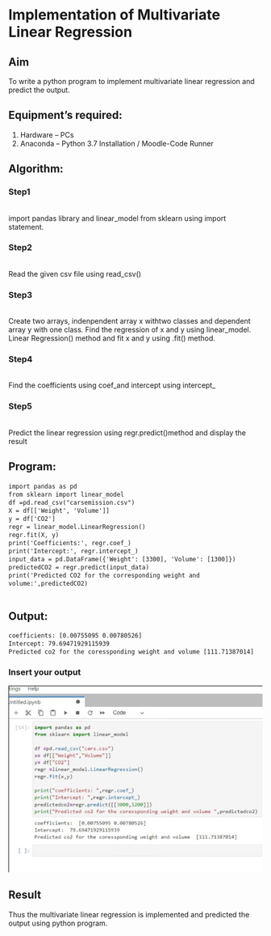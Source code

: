 # Implementation of Multivariate Linear Regression
## Aim
To write a python program to implement multivariate linear regression and predict the output.
## Equipment’s required:
1.	Hardware – PCs
2.	Anaconda – Python 3.7 Installation / Moodle-Code Runner
## Algorithm:
### Step1
<br>import pandas library and linear_model from sklearn using import statement.

### Step2
<br>Read the given csv file using read_csv()

### Step3
<br>Create two arrays, indenpendent array x withtwo classes and dependent array y with one class. Find the regression of x and y using linear_model. Linear Regression() method and fit x and y using .fit() method.

### Step4
<br>Find the coefficients using coef_and intercept using intercept_

### Step5
<br>Predict the linear regression using regr.predict()method and display the result

## Program:
```
import pandas as pd
from sklearn import linear_model
df =pd.read_csv("carsemission.csv")
X = df[['Weight', 'Volume']]
y = df['CO2']
regr = linear_model.LinearRegression()
regr.fit(X, y)
print('Coefficients:', regr.coef_)
print('Intercept:', regr.intercept_)
input_data = pd.DataFrame({'Weight': [3300], 'Volume': [1300]})
predictedCO2 = regr.predict(input_data)
print('Predicted CO2 for the corresponding weight and volume:',predictedCO2)


```
## Output:
```
coefficients: [0.00755095 0.00780526]
Intercept: 79.69471929115939
Predicted co2 for the coressponding weight and volume [111.71387014]
```
### Insert your output
![output img](<WhatsApp Image 2024-12-26 at 18.49.19_4feb1e82.jpg>)
<br>

## Result
Thus the multivariate linear regression is implemented and predicted the output using python program.